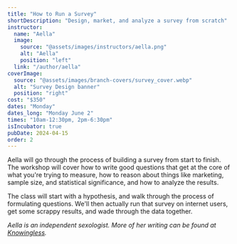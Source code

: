 ```yaml
---
title: "How to Run a Survey"
shortDescription: "Design, market, and analyze a survey from scratch"
instructor:
  name: "Aella"
  image:
    source: "@assets/images/instructors/aella.png"
    alt: "Aella"
    position: "left"
  link: "/author/aella"
coverImage:
  source: "@assets/images/branch-covers/survey_cover.webp"
  alt: "Survey Design banner"
  position: "right"
cost: "$350"
dates: "Monday"
dates_long: "Monday June 2"
times: "10am-12:30pm, 2pm-6:30pm"
isIncubator: true
pubDate: 2024-04-15
order: 2
---
```


Aella will go through the process of building a survey from start to finish. The workshop will cover how to write good questions that get at the core of what you're trying to measure, how to reason about things like marketing, sample size, and statistical significance, and how to analyze the results.

The class will start with a hypothesis, and walk through the process of formulating questions. We'll then actually run that survey on internet users, get some scrappy results, and wade through the data together.

*Aella is an independent sexologist. More of her writing can be found at [Knowingless](https://aella.substack.com/).*